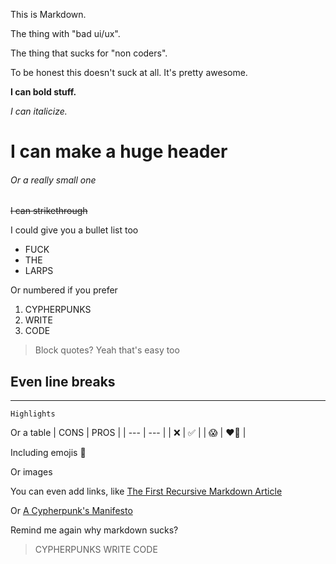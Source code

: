 This is Markdown. 

The thing with "bad ui/ux". 

The thing that sucks for "non coders". 

To be honest this doesn't suck at all. It's pretty awesome. 

**I can bold stuff.**

*I can italicize.*

# I can make a huge header

###### Or a really small one

~~I can strikethrough~~

I could give you a bullet list too
* FUCK
* THE 
* LARPS

Or numbered if you prefer
1. CYPHERPUNKS
2. WRITE
3. CODE


> Block quotes? Yeah that's easy too

Even line breaks
---
---
`Highlights`

Or a table
| CONS | PROS |
| --- | --- |
| ❌ | ✅ |
| 😱 | ❤️‍🔥 |

Including emojis 🫡

Or images



You can even add links, like [The First Recursive Markdown Article](/content/2b565a977d2e6a2f18b7959b463bf6e8c351e85b8c1ae3372ba9b9dc1425100ai0)  

Or [A Cypherpunk's Manifesto](/content/8cb9a7f93677cc17a9f15acdd36ff368bf4efbf9cba6b77922c401f137e38025i0)


Remind me again why markdown sucks? 

> CYPHERPUNKS WRITE CODE

